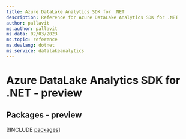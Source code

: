 ```yaml
---
title: Azure DataLake Analytics SDK for .NET
description: Reference for Azure DataLake Analytics SDK for .NET
author: pallavit
ms.author: pallavit
ms.data: 02/03/2023
ms.topic: reference
ms.devlang: dotnet
ms.service: datalakeanalytics
---
```

# Azure DataLake Analytics SDK for .NET - preview
## Packages - preview
[!INCLUDE [packages](datalake-analytics-index.md)]